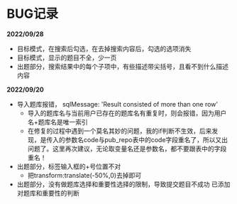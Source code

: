 # BUG记录

**2022/09/28**

- 目标模式，在搜索后勾选，在去掉搜索内容后，勾选的选项消失
- 目标模式，显示的题目不全，少一页
- 出题部分，搜索结果中的每个子项中，有些描述带尖括号，且看不到什么描述内容


**2022/09/20**

- 导入题库报错， sqlMessage: 'Result consisted of more than one row'
    * 导入的题库名与当前用户已存在的题库名有重复时，则会报错，因为用户名+题库名是唯一索引
    * 在修复的过程中遇到一个莫名其妙的问题，我的if判断不生效，后来发现，是传入的参数名code与pub_repo表中的code字段重名了，所以又出问题了。这里再次建议，无论取变量名还是参数名，都不要跟表中的字段重名！
- 出题部分，标签输入框的+号位置不对
    * 把transform:translate(-50%,0)去掉即可
- 出题部分，没有做题库选择和重要性选择的限制，导致提交题目不成功
    已添加对题库和重要性的判断
